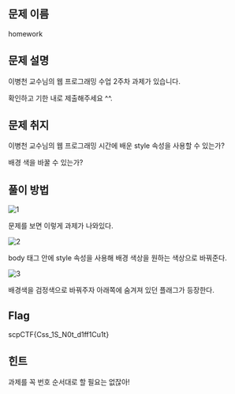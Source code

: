 ## 문제 이름

homework



## 문제 설명

이병천 교수님의 웹 프로그래밍 수업 2주차 과제가 있습니다.

확인하고 기한 내로 제출해주세요 ^^.



## 문제 취지

이병천 교수님의 웹 프로그래밍 시간에 배운 style 속성을 사용할 수 있는가?

배경 색을 바꿀 수 있는가?



## 풀이 방법

![1](https://user-images.githubusercontent.com/40850499/66731825-3c8db080-ee94-11e9-99e1-0ba5a85230a5.PNG)

문제를 보면 이렇게 과제가 나와있다.



![2](https://user-images.githubusercontent.com/40850499/66731887-955d4900-ee94-11e9-9ab0-8fa0e71aee61.PNG)

body 태그 안에 style 속성을 사용해 배경 색상을 원하는 색상으로 바꿔준다.



![3](https://user-images.githubusercontent.com/40850499/66731903-ab6b0980-ee94-11e9-95c2-90fdd22bb357.PNG)

배경색을 검정색으로 바꿔주자 아래쪽에 숨겨져 있던 플래그가 등장한다.



## Flag

scpCTF{Css_1S_N0t_d1ff1Cu1t}



## 힌트

과제를 꼭 번호 순서대로 할 필요는 없잖아!